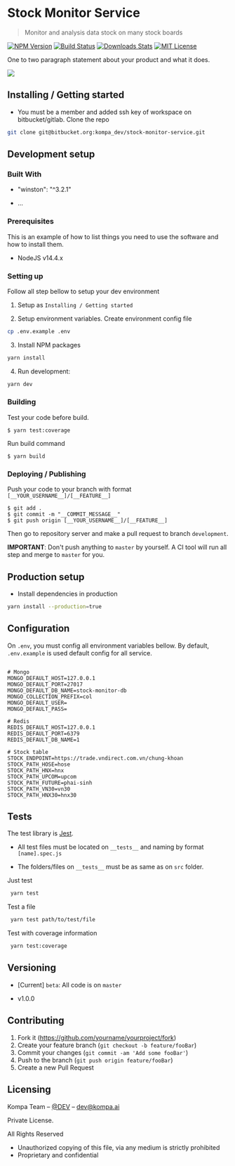 # Stock Monitor Service

> Monitor and analysis data stock on many stock boards

[![NPM Version][npm-image]][npm-url]
[![Build Status][travis-image]][travis-url]
[![Downloads Stats][npm-downloads]][npm-url]
[![MIT License][license-shield]][license-url]

One to two paragraph statement about your product and what it does.

![](https://github.com/othneildrew/Best-README-Template/raw/master/images/logo.png)

<!-- GETTING STARTED -->

## Installing / Getting started

- You must be a member and added ssh key of workspace on bitbucket/gitlab. Clone the repo

```sh
git clone git@bitbucket.org:kompa_dev/stock-monitor-service.git
```

## Development setup

### Built With

- "winston": "^3.2.1"

- ...

### Prerequisites

This is an example of how to list things you need to use the software and how to install them.

- NodeJS v14.4.x

### Setting up

Follow all step bellow to setup your dev environment

1. Setup as `Installing / Getting started`

2. Setup environment variables.
   Create environment config file

```sh
cp .env.example .env
```

3. Install NPM packages

```sh
yarn install
```

4. Run development:

```sh
yarn dev
```

### Building

Test your code before build.

```shell
$ yarn test:coverage
```

Run build command

```shell
$ yarn build
```

### Deploying / Publishing

Push your code to your branch with format `[__YOUR_USERNAME__]/[__FEATURE__]`

```shell
$ git add .
$ git commit -m "__COMMIT_MESSAGE__"
$ git push origin [__YOUR_USERNAME__]/[__FEATURE__]
```

Then go to repository server and make a pull request to branch `development`.

**IMPORTANT**: Don't push anything to `master` by yourself. A CI tool will run all step and merge to `master` for you.

## Production setup

- Install dependencies in production

```sh
yarn install --production=true
```

## Configuration

On `.env`, you must config all environment variables bellow. By default, `.env.example` is used default config for all service.

```

# Mongo
MONGO_DEFAULT_HOST=127.0.0.1
MONGO_DEFAULT_PORT=27017
MONGO_DEFAULT_DB_NAME=stock-monitor-db
MONGO_COLLECTION_PREFIX=col
MONGO_DEFAULT_USER=
MONGO_DEFAULT_PASS=

# Redis
REDIS_DEFAULT_HOST=127.0.0.1
REDIS_DEFAULT_PORT=6379
REDIS_DEFAULT_DB_NAME=1

# Stock table
STOCK_ENDPOINT=https://trade.vndirect.com.vn/chung-khoan
STOCK_PATH_HOSE=hose
STOCK_PATH_HNX=hnx
STOCK_PATH_UPCOM=upcom
STOCK_PATH_FUTURE=phai-sinh
STOCK_PATH_VN30=vn30
STOCK_PATH_HNX30=hnx30

```

## Tests

The test library is [Jest](https://github.com/facebook/jest).

- All test files must be located on `__tests__` and naming by format `[name].spec.js`

- The folders/files on `__tests__` must be as same as on `src` folder.

Just test

```sh
 yarn test
```

Test a file

```sh
 yarn test path/to/test/file
```

Test with coverage information

```sh
 yarn test:coverage
```

## Versioning

- [Current] `beta`: All code is on `master`

- v1.0.0

## Contributing

1. Fork it (<https://github.com/yourname/yourproject/fork>)
2. Create your feature branch (`git checkout -b feature/fooBar`)
3. Commit your changes (`git commit -am 'Add some fooBar'`)
4. Push to the branch (`git push origin feature/fooBar`)
5. Create a new Pull Request

## Licensing

Kompa Team – [@DEV](dev@kompa.ai) – dev@kompa.ai

Private License.

All Rights Reserved

- Unauthorized copying of this file, via any medium is strictly prohibited
- Proprietary and confidential

<!-- Markdown link & img dfn's -->

[npm-image]: https://img.shields.io/npm/v/datadog-metrics.svg?style=flat-square
[npm-url]: https://npmjs.org/package/datadog-metrics
[npm-downloads]: https://img.shields.io/npm/dm/datadog-metrics.svg?style=flat-square
[travis-image]: https://img.shields.io/travis/dbader/node-datadog-metrics/master.svg?style=flat-square
[travis-url]: https://travis-ci.org/dbader/node-datadog-metrics
[license-shield]: https://img.shields.io/github/license/othneildrew/Best-README-Template.svg?style=flat-square
[license-url]: https://github.com/othneildrew/Best-README-Template/blob/master/LICENSE.txt
